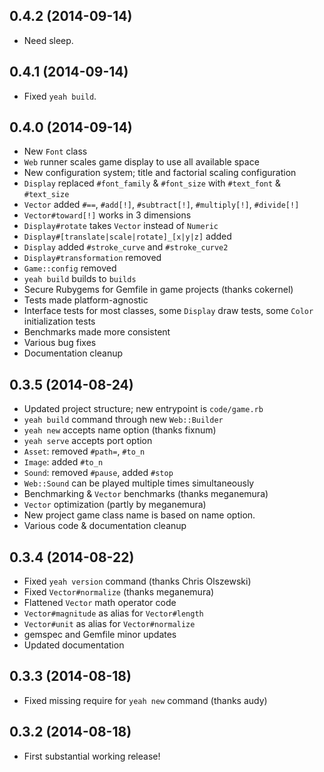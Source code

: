 0.4.2 (2014-09-14)
------------------
* Need sleep.

0.4.1 (2014-09-14)
------------------
* Fixed `yeah build`.

0.4.0 (2014-09-14)
------------------
* New `Font` class
* `Web` runner scales game display to use all available space
* New configuration system; title and factorial scaling configuration
* `Display` replaced `#font_family` & `#font_size` with `#text_font` & `#text_size`
* `Vector` added `#==`, `#add[!]`, `#subtract[!]`, `#multiply[!]`, `#divide[!]`
* `Vector#toward[!]` works in 3 dimensions
* `Display#rotate` takes `Vector` instead of `Numeric`
* `Display#[translate|scale|rotate]_[x|y|z]` added
* `Display` added `#stroke_curve` and `#stroke_curve2`
* `Display#transformation` removed
* `Game::config` removed
* `yeah build` builds to `builds`
* Secure Rubygems for Gemfile in game projects (thanks cokernel)
* Tests made platform-agnostic
* Interface tests for most classes, some `Display` draw tests, some `Color` initialization tests
* Benchmarks made more consistent
* Various bug fixes
* Documentation cleanup

0.3.5 (2014-08-24)
------------------
* Updated project structure; new entrypoint is `code/game.rb`
* `yeah build` command through new `Web::Builder`
* `yeah new` accepts name option (thanks fixnum)
* `yeah serve` accepts port option
* `Asset`: removed `#path=`, `#to_n`
* `Image`: added `#to_n`
* `Sound`: removed `#pause`, added `#stop`
* `Web::Sound` can be played multiple times simultaneously
* Benchmarking & `Vector` benchmarks (thanks meganemura)
* `Vector` optimization (partly by meganemura)
* New project game class name is based on name option.
* Various code & documentation cleanup

0.3.4 (2014-08-22)
------------------
* Fixed `yeah version` command (thanks Chris Olszewski)
* Fixed `Vector#normalize` (thanks meganemura)
* Flattened `Vector` math operator code
* `Vector#magnitude` as alias for `Vector#length`
* `Vector#unit` as alias for `Vector#normalize`
* gemspec and Gemfile minor updates
* Updated documentation

0.3.3 (2014-08-18)
------------------
* Fixed missing require for `yeah new` command (thanks audy)

0.3.2 (2014-08-18)
------------------
* First substantial working release!
